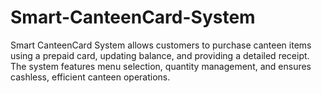 # Smart-CanteenCard-System
Smart CanteenCard System allows customers to purchase canteen items using a prepaid card, updating balance, and providing a detailed receipt. The system features menu selection, quantity management, and ensures cashless, efficient canteen operations.
